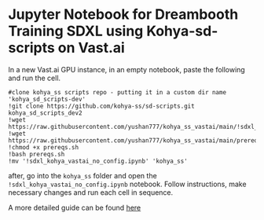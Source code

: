 # Jupyter Notebook for Dreambooth Training SDXL using Kohya-sd-scripts on Vast.ai

In a new Vast.ai GPU instance, in an empty notebook, paste the following and run the cell. 

```
#clone kohya_ss scripts repo - putting it in a custom dir name 'kohya_sd_scripts-dev'
!git clone https://github.com/kohya-ss/sd-scripts.git kohya_sd_scripts_dev2
!wget https://raw.githubusercontent.com/yushan777/kohya_ss_vastai/main/!sdxl_kohya_vastai_no_config.ipynb
!wget https://raw.githubusercontent.com/yushan777/kohya_ss_vastai/main/prereqs.sh
!chmod +x prereqs.sh
!bash prereqs.sh
!mv '!sdxl_kohya_vastai_no_config.ipynb' 'kohya_ss'
```

after, go into the `kohya_ss` folder and open the `!sdxl_kohya_vastai_no_config.ipynb` notebook. Follow instructions, make necessary changes and run each cell in sequence. 

A more detailed guide can be found [here](https://medium.com/@yushantripleseven/dreambooth-sdxl-using-kohya-ss-on-vast-ai-10e1bfa26eed)
